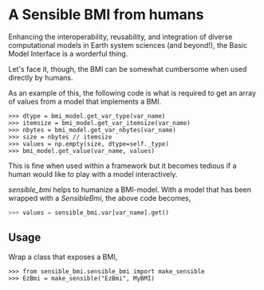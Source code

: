 # A Sensible BMI from humans

Enhancing the interoperability, reusability, and integration of diverse computational
models in Earth system sciences (and beyond!), the Basic Model Interface is a worderful
thing.

Let's face it, though, the BMI can be somewhat cumbersome when used directly by humans.

As an example of this, the following code is what is required to get an array of
values from a model that implements a BMI.

```pycon
>>> dtype = bmi_model.get_var_type(var_name)
>>> itemsize = bmi_model.get_var_itemsize(var_name)
>>> nbytes = bmi_model.get_var_nbytes(var_name)
>>> size = nbytes // itemsize
>>> values = np.empty(size, dtype=self._type)
>>> bmi_model.get_value(var_name, values)
```

This is fine when used within a framework but it becomes tedious if a human would
like to play with a model interactively.

*sensible_bmi* helps to humanize a BMI-model. With a model that has been wrapped
with a *SensibleBmi*, the above code becomes,

```python
>>> values = sensible_bmi.var[var_name].get()
```

## Usage

Wrap a class that exposes a BMI,

```pycon
>>> from sensible_bmi.sensible_bmi import make_sensible
>>> EzBmi = make_sensible("EzBmi", MyBMI)
```
